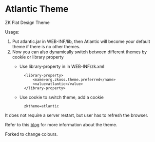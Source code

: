 Atlantic Theme
========

ZK Flat Design Theme

Usage:

1. Put atlantic.jar in WEB-INF/lib, then Atlantic will become your default theme if there is no other themes.
2. Now you can also dynamically switch between different themes by cookie or library property
	* Use library-property in in WEB-INF/zk.xml

			<library-property>
				<name>org.zkoss.theme.preferred</name>
				<value>atlantic</value>
			</library-property>
	* Use cookie to switch theme, add a cookie

			zktheme=atlantic

It does not require a server restart, but user has to refresh the browser.

Refer to this [blog](http://blog.zkoss.org/index.php/2013/10/22/zk-7-introduces-atlantic-theme-a-new-flat-design/) for more information about the theme.

Forked to change colours.
